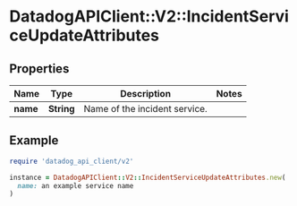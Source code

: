 # DatadogAPIClient::V2::IncidentServiceUpdateAttributes

## Properties

| Name     | Type       | Description                   | Notes |
| -------- | ---------- | ----------------------------- | ----- |
| **name** | **String** | Name of the incident service. |       |

## Example

```ruby
require 'datadog_api_client/v2'

instance = DatadogAPIClient::V2::IncidentServiceUpdateAttributes.new(
  name: an example service name
)
```
